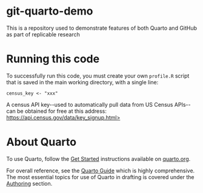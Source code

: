 # git-quarto-demo

This is a repository used to demonstrate features of both Quarto and GitHub as part of replicable research

# Running this code

To successfully run this code, you must create your own `profile.R` script that is saved in the main working directory, with a single line:

```
census_key <- "xxx"
```

A census API key--used to automatically pull data from US Census APIs--can be obtained for free at this address: https://api.census.gov/data/key_signup.html>

# About Quarto

To use Quarto, follow the [Get Started](https://quarto.org/docs/get-started/) instructions available on [quarto.org](https://quarto.org/).

For overall reference, see the [Quarto Guide](https://quarto.org/docs/guide/) which is highly comprehensive. The most essential topics for use of Quarto in drafting is covered under the [Authoring](https://quarto.org/docs/authoring/markdown-basics.html) section.
